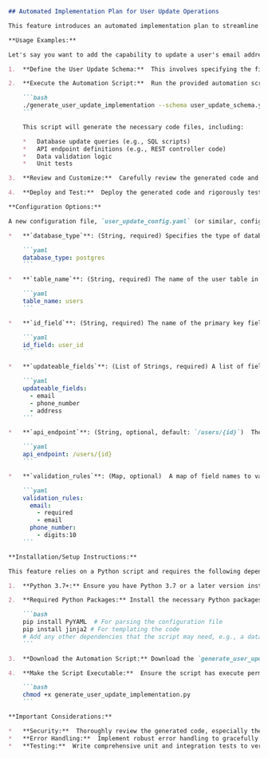```markdown
## Automated Implementation Plan for User Update Operations

This feature introduces an automated implementation plan to streamline the process of adding `UPDATE` operations for user management. It significantly reduces the manual effort required to implement the backend logic, data access layer, and API endpoints necessary for updating user information. By leveraging pre-defined templates and code generation, this feature ensures consistency and accelerates development cycles.

**Usage Examples:**

Let's say you want to add the capability to update a user's email address and phone number.  Instead of manually coding the database update, API endpoint, and validation logic, you can use the automated implementation plan.

1.  **Define the User Update Schema:**  This involves specifying the fields that can be updated (e.g., `email`, `phone_number`, `address`) and their data types.  This configuration is typically done through a dedicated configuration file (see "Configuration Options" below).

2.  **Execute the Automation Script:**  Run the provided automation script, passing in the user update schema definition file.  For example:

    ```bash
    ./generate_user_update_implementation --schema user_update_schema.yaml
    ```

    This script will generate the necessary code files, including:

    *   Database update queries (e.g., SQL scripts)
    *   API endpoint definitions (e.g., REST controller code)
    *   Data validation logic
    *   Unit tests

3.  **Review and Customize:**  Carefully review the generated code and customize it to fit your specific needs. While the automation provides a solid foundation, you may need to adjust the generated code to handle edge cases, implement custom validation rules, or integrate with existing authentication and authorization mechanisms.

4.  **Deploy and Test:**  Deploy the generated code and rigorously test the `UPDATE` operation to ensure it functions correctly and meets your requirements.

**Configuration Options:**

A new configuration file, `user_update_config.yaml` (or similar, configurable via the `--config` flag on the automation script), is used to control the code generation process. This file allows you to customize various aspects of the generated code, such as:

*   **`database_type`**: (String, required) Specifies the type of database being used (e.g., `postgres`, `mysql`, `sqlite`).  This impacts the generated SQL queries.

    ```yaml
    database_type: postgres
    ```

*   **`table_name`**: (String, required) The name of the user table in the database.

    ```yaml
    table_name: users
    ```

*   **`id_field`**: (String, required) The name of the primary key field in the user table (e.g., `user_id`, `id`).

    ```yaml
    id_field: user_id
    ```

*   **`updateable_fields`**: (List of Strings, required) A list of fields that can be updated.  Each field should correspond to a column in the user table.

    ```yaml
    updateable_fields:
      - email
      - phone_number
      - address
    ```

*   **`api_endpoint`**: (String, optional, default: `/users/{id}`)  The API endpoint for updating a user.  `{id}` will be replaced with the user's ID.

    ```yaml
    api_endpoint: /users/{id}
    ```

*   **`validation_rules`**: (Map, optional)  A map of field names to validation rules.  The specific syntax for validation rules depends on the validation library being used.

    ```yaml
    validation_rules:
      email:
        - required
        - email
      phone_number:
        - digits:10
    ```

**Installation/Setup Instructions:**

This feature relies on a Python script and requires the following dependencies:

1.  **Python 3.7+:** Ensure you have Python 3.7 or a later version installed.

2.  **Required Python Packages:** Install the necessary Python packages using `pip`:

    ```bash
    pip install PyYAML  # For parsing the configuration file
    pip install jinja2 # For templating the code
    # Add any other dependencies that the script may need, e.g., a database driver
    ```

3.  **Download the Automation Script:** Download the `generate_user_update_implementation.py` script and the associated templates to a directory on your system.

4.  **Make the Script Executable:**  Ensure the script has execute permissions:

    ```bash
    chmod +x generate_user_update_implementation.py
    ```

**Important Considerations:**

*   **Security:**  Thoroughly review the generated code, especially the data validation and authorization logic, to ensure it is secure and prevents unauthorized access or modification of user data.
*   **Error Handling:**  Implement robust error handling to gracefully handle potential issues such as database connection errors, invalid input data, and concurrency conflicts.
*   **Testing:**  Write comprehensive unit and integration tests to verify that the `UPDATE` operation functions correctly under various conditions.
```